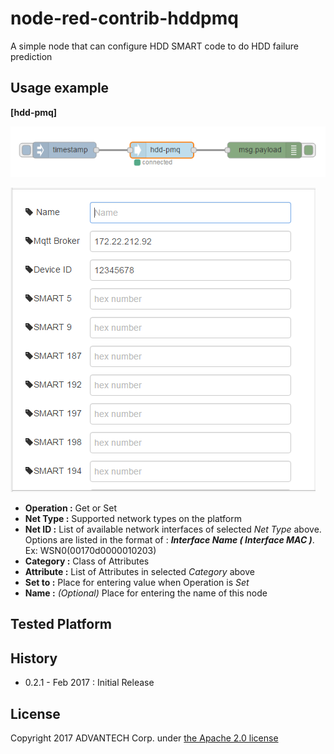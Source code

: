 # node-red-contrib-hddpmq
A simple node that can configure HDD SMART code to do HDD failure prediction

## Usage example
**[hdd-pmq]**

![Flow_wsn-gw](./image/hddpmq_20170123_2.png)

![Edit_wsn-gw](./image/hddpmq_20170123_1.png)

- **Operation :** Get or Set
- **Net Type :** Supported network types on the platform
- **Net ID :** List of available network interfaces of selected *Net Type* above. Options are listed in the format of : ***Interface Name ( Interface MAC )***. Ex: WSN0(00170d0000010203)
- **Category :** Class of Attributes
- **Attribute :** List of Attributes in selected *Category* above
- **Set to :** Place for entering value when Operation is *Set*
- **Name :** *(Optional)* Place for entering the name of this node

## Tested Platform 

 
## History
- 0.2.1 - Feb 2017 : Initial Release

## License
Copyright 2017 ADVANTECH Corp. under [the Apache 2.0 license](LICENSE)
